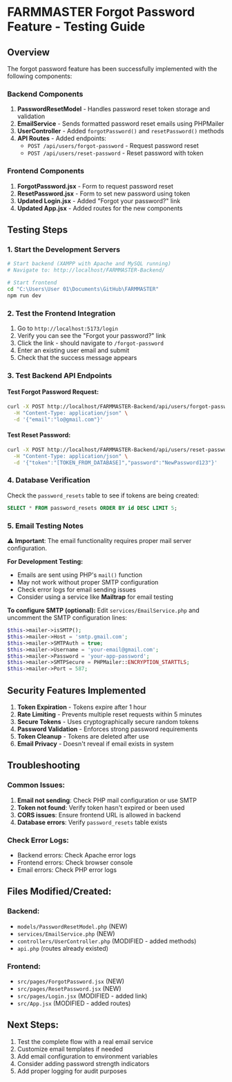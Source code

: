 # FARMMASTER Forgot Password Feature - Testing Guide

## Overview
The forgot password feature has been successfully implemented with the following components:

### Backend Components
1. **PasswordResetModel** - Handles password reset token storage and validation
2. **EmailService** - Sends formatted password reset emails using PHPMailer
3. **UserController** - Added `forgotPassword()` and `resetPassword()` methods
4. **API Routes** - Added endpoints:
   - `POST /api/users/forgot-password` - Request password reset
   - `POST /api/users/reset-password` - Reset password with token

### Frontend Components
1. **ForgotPassword.jsx** - Form to request password reset
2. **ResetPassword.jsx** - Form to set new password using token
3. **Updated Login.jsx** - Added "Forgot your password?" link
4. **Updated App.jsx** - Added routes for the new components

## Testing Steps

### 1. Start the Development Servers
```bash
# Start backend (XAMPP with Apache and MySQL running)
# Navigate to: http://localhost/FARMMASTER-Backend/

# Start frontend
cd "C:\Users\User 01\Documents\GitHub\FARMMASTER"
npm run dev
```

### 2. Test the Frontend Integration
1. Go to `http://localhost:5173/login`
2. Verify you can see the "Forgot your password?" link
3. Click the link - should navigate to `/forgot-password`
4. Enter an existing user email and submit
5. Check that the success message appears

### 3. Test Backend API Endpoints

#### Test Forgot Password Request:
```bash
curl -X POST http://localhost/FARMMASTER-Backend/api/users/forgot-password \
  -H "Content-Type: application/json" \
  -d '{"email":"lo@gmail.com"}'
```

#### Test Reset Password:
```bash
curl -X POST http://localhost/FARMMASTER-Backend/api/users/reset-password \
  -H "Content-Type: application/json" \
  -d '{"token":"[TOKEN_FROM_DATABASE]","password":"NewPassword123"}'
```

### 4. Database Verification
Check the `password_resets` table to see if tokens are being created:
```sql
SELECT * FROM password_resets ORDER BY id DESC LIMIT 5;
```

### 5. Email Testing Notes
⚠️ **Important**: The email functionality requires proper mail server configuration.

**For Development Testing:**
- Emails are sent using PHP's `mail()` function
- May not work without proper SMTP configuration
- Check error logs for email sending issues
- Consider using a service like **Mailtrap** for email testing

**To configure SMTP (optional):**
Edit `services/EmailService.php` and uncomment the SMTP configuration lines:
```php
$this->mailer->isSMTP();
$this->mailer->Host = 'smtp.gmail.com';
$this->mailer->SMTPAuth = true;
$this->mailer->Username = 'your-email@gmail.com';
$this->mailer->Password = 'your-app-password';
$this->mailer->SMTPSecure = PHPMailer::ENCRYPTION_STARTTLS;
$this->mailer->Port = 587;
```

## Security Features Implemented

1. **Token Expiration** - Tokens expire after 1 hour
2. **Rate Limiting** - Prevents multiple reset requests within 5 minutes
3. **Secure Tokens** - Uses cryptographically secure random tokens
4. **Password Validation** - Enforces strong password requirements
5. **Token Cleanup** - Tokens are deleted after use
6. **Email Privacy** - Doesn't reveal if email exists in system

## Troubleshooting

### Common Issues:
1. **Email not sending**: Check PHP mail configuration or use SMTP
2. **Token not found**: Verify token hasn't expired or been used
3. **CORS issues**: Ensure frontend URL is allowed in backend
4. **Database errors**: Verify `password_resets` table exists

### Check Error Logs:
- Backend errors: Check Apache error logs
- Frontend errors: Check browser console
- Email errors: Check PHP error logs

## Files Modified/Created:

### Backend:
- `models/PasswordResetModel.php` (NEW)
- `services/EmailService.php` (NEW)
- `controllers/UserController.php` (MODIFIED - added methods)
- `api.php` (routes already existed)

### Frontend:
- `src/pages/ForgotPassword.jsx` (NEW)
- `src/pages/ResetPassword.jsx` (NEW)
- `src/pages/Login.jsx` (MODIFIED - added link)
- `src/App.jsx` (MODIFIED - added routes)

## Next Steps:
1. Test the complete flow with a real email service
2. Customize email templates if needed
3. Add email configuration to environment variables
4. Consider adding password strength indicators
5. Add proper logging for audit purposes
